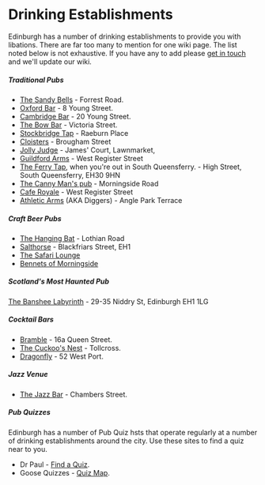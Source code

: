 # Drinking Establishments

Edinburgh has a number of drinking establishments to provide you with libations. There are far too many to mention for one wiki page. The list noted below is not exhaustive. If you have any to add please [get in touch](mailto:reddit@cockjuggling.uk?subject=wiki) and we'll update our wiki.

##### Traditional Pubs

* [The Sandy Bells](https://sandybells.com/) - Forrest Road.
* [Oxford Bar](https://www.oxfordbar.co.uk/) - 8 Young Street.
* [Cambridge Bar](https://thecambridgebar.co.uk/) - 20 Young Street.
* [The Bow Bar](https://www.thebowbar.co.uk/) - Victoria Street.
* [Stockbridge Tap](https://www.facebook.com/thestockbridgetap/?locale=en_GB) - Raeburn Place
* [Cloisters](https://www.cloistersbar.com/) - Brougham Street
* [Jolly Judge](https://www.jollyjudge.co.uk/) - James' Court, Lawnmarket,
* [Guildford Arms](https://guildfordarms.com/) - West Register Street
* [The Ferry Tap](https://www.ferrytap.co.uk/), when you're out in South Queensferry. - High Street, South Queensferry, EH30 9HN
* [The Canny Man's pub](https://www.cannymans.co.uk/) - Morningside Road
* [Cafe Royale](http://www.caferoyaledinburgh.com/) - West Register Street
* [Athletic Arms](https://athleticarms.co.uk/) (AKA Diggers) - Angle Park Terrace

##### Craft Beer Pubs

* [The Hanging Bat](https://www.thehangingbat.com/) - Lothian Road
* [Salthorse](https://www.salthorse.beer/) - Blackfriars Street, EH1
* [The Safari Lounge](https://www.thesafarilounge.co.uk/) 
* [Bennets of Morningside](https://www.facebook.com/p/Bennets-of-Morningside-100049263104501/) 

##### Scotland's Most Haunted Pub

[The Banshee Labyrinth](https://www.thebansheelabyrinth.com/) - 29-35 Niddry St, Edinburgh EH1 1LG

##### Cocktail Bars

* [Bramble](https://www.bramblebar.co.uk/) - 16a Queen Street.
* [The Cuckoo's Nest](https://www.facebook.com/homebaredinburgh/?locale=en_GB) - Tollcross.
* [Dragonfly](https://www.dragonflycocktailbar.com/) - 52 West Port.

##### Jazz Venue

* [The Jazz Bar](https://www.thejazzbar.co.uk/) - Chambers Street.

##### Pub Quizzes

Edinburgh has a number of Pub Quiz hsts that operate regularly at a number of drinking establishments around the city. Use these sites to find a quiz near to you.

* Dr Paul - [Find a Quiz](http://dpquizlive.co.uk/find-a-pub-quiz/).
* Goose Quizzes - [Quiz Map](https://www.goosesquizzes.com/map).
